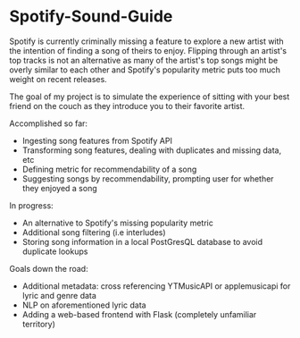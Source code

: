 # Spotify-Sound-Guide

Spotify is currently criminally missing a feature to explore a new artist with the intention of finding a song of theirs to enjoy. Flipping through an artist's top tracks is not an alternative as many of the artist's top songs might be overly similar to each other and Spotify's popularity metric puts too much weight on recent releases.

The goal of my project is to simulate the experience of sitting with your best friend on the couch as they introduce you to their favorite artist.

Accomplished so far:
- Ingesting song features from Spotify API
- Transforming song features, dealing with duplicates and missing data, etc
- Defining metric for recommendability of a song
- Suggesting songs by recommendability, prompting user for whether they enjoyed a song

In progress:
- An alternative to Spotify's missing popularity metric 
- Additional song filtering (i.e interludes)
- Storing song information in a local PostGresQL database to avoid duplicate lookups

Goals down the road:
- Additional metadata: cross referencing YTMusicAPI or applemusicapi for lyric and genre data
- NLP on aforementioned lyric data
- Adding a web-based frontend with Flask (completely unfamiliar territory)
